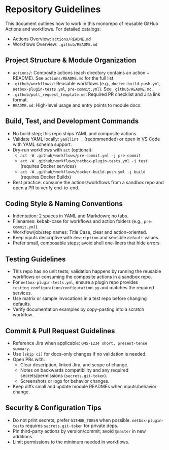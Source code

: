 # Repository Guidelines

This document outlines how to work in this monorepo of reusable GitHub Actions and workflows. For detailed catalogs:

- Actions Overview: `actions/README.md`
- Workflows Overview: `.github/README.md`

## Project Structure & Module Organization

- `actions/`: Composite actions (each directory contains an action + README). See `actions/README.md` for the full list.
- `.github/workflows/`: Reusable workflows (e.g., `docker-build-push.yml`, `netbox-plugin-tests.yml`, `pre-commit.yml`). See `.github/README.md`.
- `.github/pull_request_template.md`: Required PR checklist and Jira link format.
- `README.md`: High-level usage and entry points to module docs.

## Build, Test, and Development Commands

- No build step; this repo ships YAML and composite actions.
- Validate YAML locally: `yamllint .` (recommended) or open in VS Code with YAML schema support.
- Dry-run workflows with `act` (optional):
  - `act -W .github/workflows/pre-commit.yml -j pre-commit`
  - `act -W .github/workflows/netbox-plugin-tests.yml -j test` (requires Docker services)
  - `act -W .github/workflows/docker-build-push.yml -j build` (requires Docker Buildx)
- Best practice: consume the actions/workflows from a sandbox repo and open a PR to verify end-to-end.

## Coding Style & Naming Conventions

- Indentation: 2 spaces in YAML and Markdown; no tabs.
- Filenames: kebab-case for workflows and action folders (e.g., `pre-commit.yml`).
- Workflow/job/step names: Title Case, clear and action-oriented.
- Keep inputs descriptive with `description` and sensible `default` values.
- Prefer small, composable steps; avoid shell one-liners that hide errors.

## Testing Guidelines

- This repo has no unit tests; validation happens by running the reusable workflows or consuming the composite actions in a sandbox repo.
- For `netbox-plugin-tests.yml`, ensure a plugin repo provides `testing_configuration/configuration.py` and matches the required services.
- Use matrix or sample invocations in a test repo before changing defaults.
- Verify documentation examples by copy-pasting into a scratch workflow.

## Commit & Pull Request Guidelines

- Reference Jira when applicable: `OMS-1234 short, present-tense summary`.
- Use `[skip ci]` for docs-only changes if no validation is needed.
- Open PRs with:
  - Clear description, linked Jira, and scope of change.
  - Notes on backwards compatibility and any required secrets/permissions (`secrets.git-token`).
  - Screenshots or logs for behavior changes.
- Keep diffs small and update module READMEs when inputs/behavior change.

## Security & Configuration Tips

- Do not print secrets; prefer `GITHUB_TOKEN` when possible. `netbox-plugin-tests` requires `secrets.git-token` for private deps.
- Pin third-party actions by version/commit; avoid `@master` in new additions.
- Limit permissions to the minimum needed in workflows.
